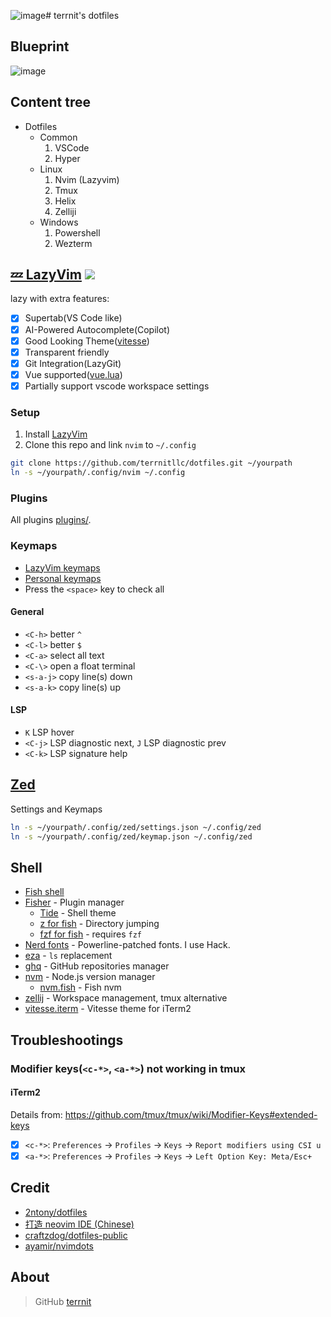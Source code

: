 ![image](https://github.com/TerrniTLLC/dotfiles/assets/104818206/d869ccfc-e7d5-4bad-ac95-ab52084fc175)# terrnit's dotfiles

## Blueprint
![image](https://github.com/TerrniTLLC/dotfiles/assets/104818206/8d980341-d284-4c77-b914-2dc84e480629)

## Content tree
- Dotfiles
  - Common
    1. VSCode
    2. Hyper
  - Linux
    1. Nvim (Lazyvim)
    2. Tmux
    3. Helix
    4. Zelliji
  - Windows
    1. Powershell
    2. Wezterm

## [💤 LazyVim](https://lazyvim.org) ![](https://img.shields.io/badge/-0.9.x-29BC9B)

lazy with extra features:

- [x] Supertab(VS Code like)
- [x] AI-Powered Autocomplete(Copilot)
- [x] Good Looking Theme([vitesse](https://github.com/2nthony/vitesse.nvim))
- [x] Transparent friendly
- [x] Git Integration(LazyGit)
- [x] Vue supported([vue.lua](.config/nvim/lua/plugins/extras/lang/vue.lua))
- [x] Partially support vscode workspace settings

### Setup

1. Install [LazyVim](https://www.lazyvim.org/installation)
2. Clone this repo and link `nvim` to `~/.config`

```bash
git clone https://github.com/terrnitllc/dotfiles.git ~/yourpath
ln -s ~/yourpath/.config/nvim ~/.config
```

### Plugins

All plugins [plugins/](.config/nvim/lua/plugins).

### Keymaps

- [LazyVim keymaps](https://www.lazyvim.org/keymaps)
- [Personal keymaps](.config/nvim/lua/keymaps.lua)
- Press the `<space>` key to check all

#### General

- `<C-h>` better `^`
- `<C-l>` better `$`
- `<C-a>` select all text
- `<C-\>` open a float terminal
- `<s-a-j>` copy line(s) down
- `<s-a-k>` copy line(s) up

#### LSP

- `K` LSP hover
- `<C-j>` LSP diagnostic next, `J` LSP diagnostic prev
- `<C-k>` LSP signature help

## [Zed](https://github.com/zed-industries/zed)

Settings and Keymaps

```bash
ln -s ~/yourpath/.config/zed/settings.json ~/.config/zed
ln -s ~/yourpath/.config/zed/keymap.json ~/.config/zed
```

## Shell

- [Fish shell](https://fishshell.com/)
- [Fisher](https://github.com/jorgebucaran/fisher) - Plugin manager
  - [Tide](https://github.com/IlanCosman/tide) - Shell theme
  - [z for fish](https://github.com/jethrokuan/z) - Directory jumping
  - [fzf for fish](https://github.com/PatrickF1/fzf.fish) - requires `fzf`
- [Nerd fonts](https://github.com/ryanoasis/nerd-fonts) - Powerline-patched fonts. I use Hack.
- [eza](https://github.com/eza-community/eza) - `ls` replacement
- [ghq](https://github.com/2nthony/ghq) - GitHub repositories manager
- [nvm](https://github.com/nvm-sh/nvm) - Node.js version manager
  - [nvm.fish](https://github.com/jorgebucaran/nvm.fish) - Fish nvm
- [zellij](https://github.com/zellij-org/zellij) - Workspace management, tmux alternative
- [vitesse.iterm](https://github.com/2nthony/vitesse.iterm) - Vitesse theme for iTerm2

## Troubleshootings

### Modifier keys(`<c-*>`, `<a-*>`) not working in tmux

#### iTerm2

Details from: https://github.com/tmux/tmux/wiki/Modifier-Keys#extended-keys

- [x] `<c-*>`: `Preferences` -> `Profiles` -> `Keys` -> `Report modifiers using CSI u`
- [x] `<a-*>`: `Preferences` -> `Profiles` -> `Keys` -> `Left Option Key: Meta/Esc+`

## Credit

- [2ntony/dotfiles](https://github.com/2nthony/dotfiles)
- [打造 neovim IDE (Chinese)](https://www.bilibili.com/video/BV1WY411P736/?spm_id_from=333.788)
- [craftzdog/dotfiles-public](https://github.com/craftzdog/dotfiles-public)
- [ayamir/nvimdots](https://github.com/ayamir/nvimdots)

## About

> GitHub [terrnit](https://github.com/terrnit)
